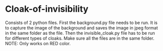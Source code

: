 # Cloak-of-invisibility
Consists of 2 python files.
First the background.py file needs to be run.
It is to capture the image of the background and saves the image in jpeg format in the same folder as the file.
Then the invisible_cloak.py file has to be run for different types of cloaks.
Make sure all the files are in the same folder.
NOTE: Only works on RED color.
